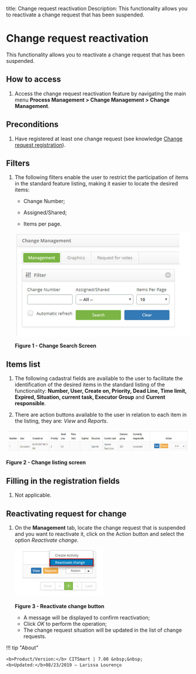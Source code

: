 title: Change request reactivation
Description: This functionality allows you to reactivate a change request that has been suspended.
# Change request reactivation

This functionality allows you to reactivate a change request that has been suspended.

How to access
--------------

1. Access the change request reactivation feature by navigating the main menu 
**Process Management > Change Management > Change Management**.

Preconditions
---------------

1. Have registered at least one change request (see knowledge [Change request registration](/pt-br/citsmart-platform-7/processes/change/register-change.html)).

Filters
---------

1. The following filters enable the user to restrict the participation of items in the standard feature listing, making it easier to 
locate the desired items:

    - Change Number;

    - Assigned/Shared;

    - Items per page.

    ![Pesquisa](images/reactivate.img1.jpg)

    **Figure 1 - Change Search Screen**

Items list
------------------

1. The following cadastral fields are available to the user to facilitate the identification of the desired items in the standard 
listing of the functionality: **Number, User, Create on, Priority, Dead Line, Time limit, Expired, Situation, current task, Executor 
Group** and **Current responsible**.

2. There are action buttons available to the user in relation to each item in the listing, they are: *View* and *Reports*.

![Listing](images/reactivate.img2.jpg)

**Figure 2 - Change listing screen**

Filling in the registration fields
-------------------------------------

1. Not applicable.

Reactivating request for change
---------------------------------

1. On the **Management** tab, locate the change request that is suspended and you want to reactivate it, click on the Action button 
and select the option *Reactivate change*.

    ![Reactivate](images/reactivate.img3.jpg)
    
    **Figure 3 - Reactivate change button**
    
    - A message will be displayed to confirm reactivation;
    - Click *OK* to perform the operation;
    - The change request situation will be updated in the list of change requests.
    
!!! tip "About"

    <b>Product/Version:</b> CITSmart | 7.00 &nbsp;&nbsp;
    <b>Updated:</b>08/23/2019 – Larissa Lourenço

